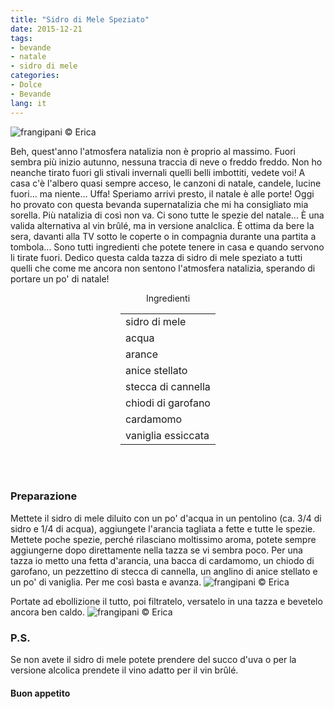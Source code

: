 ```yaml
---
title: "Sidro di Mele Speziato"
date: 2015-12-21
tags:
- bevande
- natale
- sidro di mele
categories:
- Dolce
- Bevande
lang: it
---
```

![](header.jpg "frangipani © Erica")

Beh, quest'anno l'atmosfera natalizia non è proprio al massimo. Fuori sembra più inizio autunno, nessuna traccia di neve o freddo freddo. Non ho neanche tirato fuori gli stivali invernali quelli belli imbottiti, vedete voi! A casa c'è l'albero quasi sempre acceso, le canzoni di natale, candele, lucine fuori... ma niente... Uffa! Speriamo arrivi presto, il natale è alle porte! Oggi ho provato con questa bevanda supernatalizia che mi ha consigliato mia sorella. Più natalizia di così non va. Ci sono tutte le spezie del natale... È una valida alternativa al vin brûlé, ma in versione analclica. È ottima da bere la sera, davanti alla TV sotto le coperte o in compagnia durante una partita a tombola... Sono tutti ingredienti che potete tenere in casa e quando servono li tirate fuori. Dedico questa calda tazza di sidro di mele speziato a tutti quelli che come me ancora non sentono l'atmosfera natalizia, sperando di portare un po' di natale!


<div id="wrapper" style="text-align: center">
  <div id="yourdiv" style="display: inline-block;">
    <div class="ingredients">
      <div class="ingredients-title">Ingredienti</div>
      <table>
        <tbody>
          </tr>
          <tr>
            <td>sidro di mele</td>
          </tr>
          <tr>
            <td>acqua</td>
          </tr>
          <tr>
            <td>arance</td>
          </tr>
          <tr>
            <td>anice stellato</td>
          </tr>
          <tr>
            <td>stecca di cannella</td>
          </tr>
          <tr>
            <td>chiodi di garofano</td>
          </tr>
          <tr>
            <td>cardamomo</td>
          </tr>
          <tr>
            <td>vaniglia essiccata</td>    
          </tr>
        </tbody>
      </table>
      <br></br>
    </div>
  </div>
</div>


<h3>
  <font color="grey">
    <i class="fa-solid fa-gears"></i>
  </font> Preparazione
</h3>

Mettete il sidro di mele diluito con un po' d'acqua in un pentolino (ca. 3/4 di sidro e 1/4 di acqua), aggiungete l'arancia tagliata a fette e tutte le spezie. Mettete poche spezie, perché rilasciano moltissimo aroma, potete sempre aggiungerne dopo direttamente nella tazza se vi sembra poco. Per una tazza io metto una fetta d'arancia, una bacca di cardamomo, un chiodo di garofano, un pezzettino di stecca di cannella, un anglino di anice stellato e un po' di vaniglia. Per me così basta e avanza.
![](pentolino.jpg "frangipani © Erica")

Portate ad ebollizione il tutto, poi filtratelo, versatelo in una tazza e bevetelo ancora ben caldo.
![](risultato.jpg "frangipani © Erica")


<h3>
  <font color="#FFCC00">
    <i class="fa-regular fa-lightbulb"></i>
  </font> P.S.
</h3>

Se non avete il sidro di mele potete prendere del succo d'uva o per la versione alcolica prendete il vino adatto per il vin brûlé.

<h4>Buon appetito
  <font color="red">
    <i class="fa-regular fa-face-smile"></i>
  </font>
</h4>
